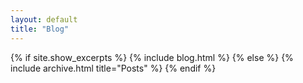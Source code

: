 ```yaml
---
layout: default
title: "Blog"
---
```


{% if site.show_excerpts %}
  {% include blog.html %}
{% else %}
  {% include archive.html title="Posts" %}
{% endif %}
